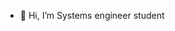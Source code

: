 - 👋 Hi, I’m Systems engineer student

<!---
Tomating/Tomating is a ✨ special ✨ repository because its `README.md` (this file) appears on your GitHub profile.
You can click the Preview link to take a look at your changes.
--->

